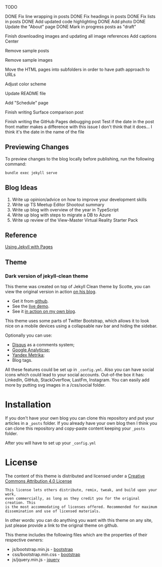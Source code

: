 
TODO

DONE Fix line wrapping in posts
DONE Fix headings in posts
DONE Fix lists in posts
DONE Add updated code highlighting
DONE Add photo
DONE Update the "About" page
DONE Mark in progress posts as "draft"




Finish downloading images and updating all image references
    Add captions
    Center



Remove sample posts

Remove sample images




Move the HTML pages into subfolders in order to have path approach to URLs

Adjust color scheme

Update README file

Add "Schedule" page




Finish writing Surface comparison post

Finish writing the GitHub Pages debugging post
    Test if the date in the post front matter makes a difference with this issue
    I don't think that it does... I think it's the date in the name of the file




## Previewing Changes

To preview changes to the blog locally before publishing, run the following command:

```
bundle exec jekyll serve
```

## Blog Ideas

1. Write up opinion/advice on how to improve your development skills
1. Write up TS Meetup Editor Shootout summary
1. Write up blog with overview of the year in TypeScript
1. Write up blog with steps to migrate a DB to Azure
1. Write up review of the View-Master Virtual Reality Starter Pack

## Reference

[Using Jekyll with Pages](https://help.github.com/articles/using-jekyll-with-pages/)

## Theme

### Dark version of jekyll-clean theme

This theme was created on top of Jekyll Clean theme by Scotte, you can view the original version in action [on his blog](https://scotte.github.io).

* Get it from [github](https://github.com/streetturtle/jekyll-clean-dark).
* See the [live demo](http://pavelmakhov.com/jekyll-clean-dark).
* See it [in action on my own blog](http://pavelmakhov.com).

This theme uses some parts of Twitter Bootstrap, which allows it to look nice on a mobile devices using a collapsable nav bar and hiding the sidebar.

Optionally you can use:

* [Disqus](http://disqus.com) as a comments system;
* [Google Analyticse](http://www.google.com/analytics/);
* [Yandex Metrika](http://metrica.yandex.com);
* Blog tags.

All these features could be set up in `_config.yml`. Also you can have social icons which could lead to your social accounts. Out-of-the box it has: LinkedIn, GitHub, StackOverflow, LastFm, Instagram. You can easily add more by putting svg images in a /css/social folder.

Installation
==

If you don't have your own blog you can clone this repository and put your articles in a `_posts` folder. If you already have your own blog then I think you can clone this repository and copy-paste content keeping your `_posts` folder.

After you will have to set up your `_config.yml`

License
=======

The content of this theme is distributed and licensed under a [Creative Commons Attribution 4.0 License](https://creativecommons.org/licenses/by/4.0/legalcode)

    This license lets others distribute, remix, tweak, and build upon your work,
    even commercially, as long as they credit you for the original creation. This
    is the most accommodating of licenses offered. Recommended for maximum
    dissemination and use of licensed materials.

In other words: you can do anything you want with this theme on any site, just please provide a link to the original theme on github.

This theme includes the following files which are the properties of their respective owners:

* js/bootstrap.min.js - [bootstrap](http://getbootstrap.com)
* css/bootstrap.min.css - [bootstrap](http://getbootstrap.com)
* js/jquery.min.js - [jquery](https://jquery.com)
